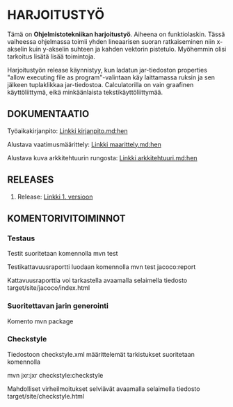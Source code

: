 # HARJOITUSTYÖ

Tämä on **Ohjelmistotekniikan harjoitustyö**. Aiheena on funktiolaskin. 
Tässä vaiheessa ohjelmassa toimii yhden lineaarisen suoran ratkaiseminen niin x-akselin kuin y-akselin suhteen ja kahden vektorin pistetulo. Myöhemmin olisi tarkoitus lisätä lisää toimintoja.

Harjoitustyön release käynnistyy, kun ladatun jar-tiedoston properties  "allow executing file as program"-valintaan käy laittamassa ruksin ja sen jälkeen tuplaklikkaa jar-tiedostoa. Calculatorilla on vain graafinen käyttöliittymä, eikä minkäänlaista tekstikäyttöliittymää.


## DOKUMENTAATIO

Työaikakirjanpito:
[Linkki kirjanpito.md:hen](https://github.com/att78/ot-harjoitustyo/blob/master/dokumentointi/kirjanpito.md)

Alustava vaatimusmäärittely:
[Linkki maarittely.md:hen](https://github.com/att78/ot-harjoitustyo/blob/master/dokumentointi/maarittely.md)

Alustava kuva arkkitehtuurin rungosta:
[Linkki arkkitehtuuri.md:hen](https://github.com/att78/ot-harjoitustyo/blob/master/dokumentointi/arkkitehtuuri.md)


## RELEASES
1. Release:
[Linkki 1. versioon](https://github.com/att78/ot-harjoitustyo/releases/tag/viikko5)


## KOMENTORIVITOIMINNOT

### Testaus

Testit suoritetaan komennolla mvn test

Testikattavuusraportti luodaan komennolla mvn test jacoco:report

Kattavuusraporttia voi tarkastella avaamalla selaimella tiedosto target/site/jacoco/index.html

### Suoritettavan jarin generointi

Komento mvn package


### Checkstyle

Tiedostoon checkstyle.xml määrittelemät tarkistukset suoritetaan komennolla

 mvn jxr:jxr checkstyle:checkstyle

Mahdolliset virheilmoitukset selviävät avaamalla selaimella tiedosto target/site/checkstyle.html
